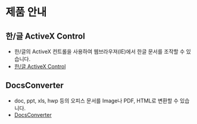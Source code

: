 # 제품 안내
## 한/글 ActiveX Control
 - 한/글의 ActiveX 컨트롤을 사용하여 웹브라우져(IE)에서 한글 문서를 조작할 수 있습니다.
 - [한/글 ActiveX Control](documents/Hangul-ActiveX-Control)

## DocsConverter
 - doc, ppt, xls, hwp 등의 오피스 문서를 Image나 PDF, HTML로 변환할 수 있습니다.
 - [DocsConverter](documents/DocsConverter)
